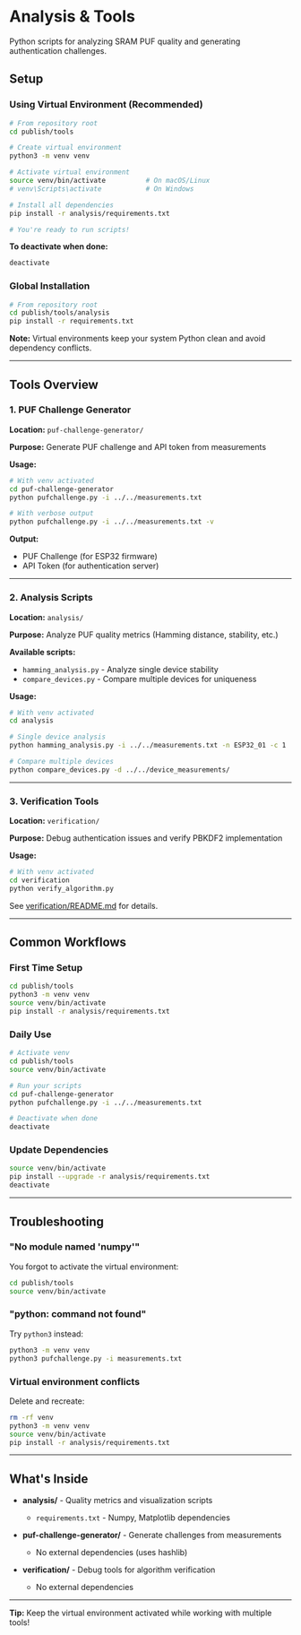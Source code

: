 # Analysis & Tools

Python scripts for analyzing SRAM PUF quality and generating authentication challenges.

## Setup

### Using Virtual Environment (Recommended)

```bash
# From repository root
cd publish/tools

# Create virtual environment
python3 -m venv venv

# Activate virtual environment
source venv/bin/activate          # On macOS/Linux
# venv\Scripts\activate           # On Windows

# Install all dependencies
pip install -r analysis/requirements.txt

# You're ready to run scripts!
```

**To deactivate when done:**
```bash
deactivate
```

### Global Installation

```bash
# From repository root
cd publish/tools/analysis
pip install -r requirements.txt
```

**Note:** Virtual environments keep your system Python clean and avoid dependency conflicts.

---

## Tools Overview

### 1. PUF Challenge Generator

**Location:** `puf-challenge-generator/`

**Purpose:** Generate PUF challenge and API token from measurements

**Usage:**
```bash
# With venv activated
cd puf-challenge-generator
python pufchallenge.py -i ../../measurements.txt

# With verbose output
python pufchallenge.py -i ../../measurements.txt -v
```

**Output:**
- PUF Challenge (for ESP32 firmware)
- API Token (for authentication server)

---

### 2. Analysis Scripts

**Location:** `analysis/`

**Purpose:** Analyze PUF quality metrics (Hamming distance, stability, etc.)

**Available scripts:**
- `hamming_analysis.py` - Analyze single device stability
- `compare_devices.py` - Compare multiple devices for uniqueness

**Usage:**
```bash
# With venv activated
cd analysis

# Single device analysis
python hamming_analysis.py -i ../../measurements.txt -n ESP32_01 -c 1

# Compare multiple devices
python compare_devices.py -d ../../device_measurements/
```

---

### 3. Verification Tools

**Location:** `verification/`

**Purpose:** Debug authentication issues and verify PBKDF2 implementation

**Usage:**
```bash
# With venv activated
cd verification
python verify_algorithm.py
```

See [verification/README.md](verification/README.md) for details.

---

## Common Workflows

### First Time Setup

```bash
cd publish/tools
python3 -m venv venv
source venv/bin/activate
pip install -r analysis/requirements.txt
```

### Daily Use

```bash
# Activate venv
cd publish/tools
source venv/bin/activate

# Run your scripts
cd puf-challenge-generator
python pufchallenge.py -i ../../measurements.txt

# Deactivate when done
deactivate
```

### Update Dependencies

```bash
source venv/bin/activate
pip install --upgrade -r analysis/requirements.txt
deactivate
```

---

## Troubleshooting

### "No module named 'numpy'"

You forgot to activate the virtual environment:
```bash
cd publish/tools
source venv/bin/activate
```

### "python: command not found"

Try `python3` instead:
```bash
python3 -m venv venv
python3 pufchallenge.py -i measurements.txt
```

### Virtual environment conflicts

Delete and recreate:
```bash
rm -rf venv
python3 -m venv venv
source venv/bin/activate
pip install -r analysis/requirements.txt
```

---

## What's Inside

- **analysis/** - Quality metrics and visualization scripts
  - `requirements.txt` - Numpy, Matplotlib dependencies
  
- **puf-challenge-generator/** - Generate challenges from measurements
  - No external dependencies (uses hashlib)
  
- **verification/** - Debug tools for algorithm verification
  - No external dependencies

---

**Tip:** Keep the virtual environment activated while working with multiple tools!

